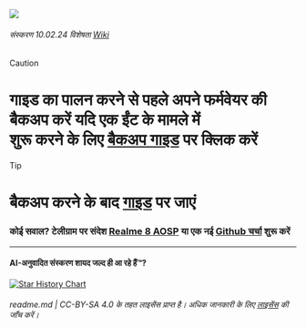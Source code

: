 ![](https://repository-images.githubusercontent.com/673466903/8e5d0af8-1861-46dd-8358-2e3374654cfe)

###### संस्करण 10.02.24 विशेषता [Wiki](https://github.com/driedpampas/realme-8-megaguide/wiki)

> [!Caution]
> # गाइड का पालन करने से पहले अपने फर्मवेयर की बैकअप करें यदि एक ईंट के मामले में <br> शुरू करने के लिए [बैकअप गाइड](https://github.com/driedpampas/realme-8-megaguide/wiki/Back-up-your-data) पर क्लिक करें

> [!Tip]
> # बैकअप करने के बाद [गाइड](/guide.md) पर जाएं

### कोई सवाल? टेलीग्राम पर संदेश [Realme 8 AOSP](https://t.me/Realme8AOSPGroup) या एक नई [Github चर्चा](https://github.com/driedpampas/realme-8-megaguide/discussions/new/choose) शुरू करें
* * *
#### AI-अनुवादित संस्करण शायद जल्द ही आ रहे हैं™️?

<a href="https://star-history.com/#driedpampas/realme-8-megaguide&Date">
  <picture>
    <source media="(prefers-color-scheme: dark)" srcset="https://api.star-history.com/svg?repos=driedpampas/realme-8-megaguide&type=Date&theme=dark" />
    <source media="(prefers-color-scheme: light)" srcset="https://api.star-history.com/svg?repos=driedpampas/realme-8-megaguide&type=Date" />
    <img alt="Star History Chart" src="https://api.star-history.com/svg?repos=driedpampas/realme-8-megaguide&type=Date" />
  </picture>
</a>

###### readme.md | CC-BY-SA 4.0 के तहत लाइसेंस प्राप्त है। अधिक जानकारी के लिए [लाइसेंस](/LICENSE) की जाँच करें।